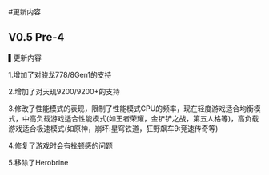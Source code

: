 #更新内容
## V0.5 Pre-4
▌更新内容

1.增加了对骁龙778/8Gen1的支持

2.增加了对天玑9200/9200+的支持

3.修改了性能模式的表现，限制了性能模式CPU的频率，现在轻度游戏适合均衡模式，中高负载游戏适合性能模式(如王者荣耀，金铲铲之战，第五人格等)，高负载游戏适合极速模式(如原神，崩坏:星穹铁道，狂野飙车9:竞速传奇等)

4.修复了游戏时会有挫顿感的问题

5.移除了Herobrine

